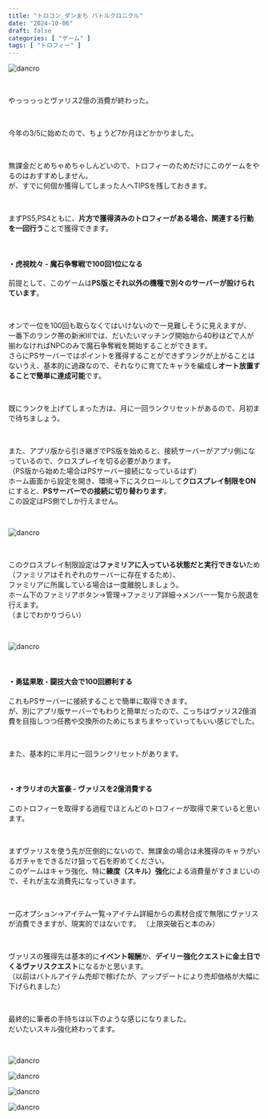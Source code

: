 ```yaml
---
title: "トロコン_ダンまち バトルクロニクル"
date: "2024-10-06"
draft: false
categories: [ "ゲーム" ]
tags: [ "トロフィー" ] 
---
```


![dancro](/images/games/dancro/trocon.jpg)

<br>

やっっっっとヴァリス2億の消費が終わった。

<br>

今年の3/5に始めたので、ちょうど7か月ほどかかりました。

<br>

無課金だとめちゃめちゃしんどいので、トロフィーのためだけにこのゲームをやるのはおすすめしません。  
が、すでに何個か獲得してしまった人へTIPSを残しておきます。

<br>

まずPS5,PS4ともに、**片方で獲得済みのトロフィーがある場合、関連する行動を一回行う**ことで獲得できます。

<br>

#### **・虎視眈々 - 魔石争奪戦で100回1位になる**
前提として、このゲームは**PS版とそれ以外の機種で別々のサーバーが設けられています**。

<br>

オンで一位を100回も取らなくてはいけないので一見難しそうに見えますが、  
一番下のランク帯の新米Ⅲでは、だいたいマッチング開始から40秒ほどで人が揃わなければNPCのみで魔石争奪戦を開始することができます。  
さらにPSサーバーではポイントを獲得することができずランクが上がることはないうえ、基本的に過疎なので、それなりに育てたキャラを編成し**オート放置することで簡単に達成可能**です。

<br>

既にランクを上げてしまった方は、月に一回ランクリセットがあるので、月初まで待ちましょう。

<br>

また、アプリ版から引き継ぎでPS版を始めると、接続サーバーがアプリ側になっているので、クロスプレイを切る必要があります。  
（PS版から始めた場合はPSサーバー接続になっているはず）  
ホーム画面から設定を開き、環境->下にスクロールして**クロスプレイ制限をON**にすると、**PSサーバーでの接続に切り替わります**。  
この設定はPS側でしか行えません。

<br>

![dancro](/images/games/dancro/cross_play.jpg)

<br>

このクロスプレイ制限設定は**ファミリアに入っている状態だと実行できない**ため（ファミリアはそれぞれのサーバーに存在するため）、  
ファミリアに所属している場合は一度離脱しましょう。  
ホーム下のファミリアボタン->管理->ファミリア詳細->メンバー一覧から脱退を行えます。  
（まじでわかりづらい）

<br>

![dancro](/images/games/dancro/familiar.png)

<br>

#### **・勇猛果敢 - 闘技大会で100回勝利する**
これもPSサーバーに接続することで簡単に取得できます。  
が、別にアプリ版サーバーでもわりと簡単だったので、こっちはヴァリス2億消費を目指しつつ任務や交換所のためにちまちまやっていってもいい感じでした。

<br>

また、基本的に半月に一回ランクリセットがあります。

<br>

#### **・オラリオの大富豪 - ヴァリスを2億消費する**
このトロフィーを取得する過程でほとんどのトロフィーが取得で来ていると思います。

<br>

まずヴァリスを使う先が圧倒的にないので、無課金の場合は未獲得のキャラがいるガチャをできるだけ狙って石を貯めてください。  
このゲームはキャラ強化、特に**練度（スキル）強化**による消費量がすさまじいので、それが主な消費先になっていきます。

<br>

一応オプション->アイテム一覧->アイテム詳細からの素材合成で無限にヴァリスが消費できますが、現実的ではないです。
（上限突破石と本のみ）

<br>

ヴァリスの獲得先は基本的に**イベント報酬**か、**デイリー強化クエストに金土日でくるヴァリスクエスト**になるかと思います。  
（以前はバトルアイテム売却で稼げたが、アップデートにより売却価格が大幅に下げられました）

<br>

最終的に筆者の手持ちは以下のような感じになりました。  
だいたいスキル強化終わってます。

<br>

![dancro](/images/games/dancro/chara01.png)

![dancro](/images/games/dancro/chara02.png)

![dancro](/images/games/dancro/chara03.png)

![dancro](/images/games/dancro/chara04.png)